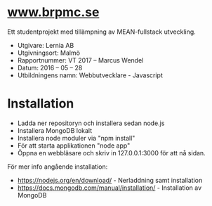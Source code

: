# www.brpmc.se

Ett studentprojekt med tillämpning av MEAN-fullstack utveckling.

  - Utgivare: Lernia AB
  - Utgivningsort: Malmö
  - Rapportnummer: VT 2017 – Marcus Wendel
  - Datum: 2016 – 05 – 28
  - Utbildningens namn: Webbutvecklare - Javascript
  

# Installation

  - Ladda ner repositoryn och installera sedan node.js
  - Installera MongoDB lokalt
  - Installera node moduler via "npm install"
  - För att starta applikationen "node app"
  - Öppna en webbläsare och skriv in 127.0.0.1:3000 för att nå sidan.


För mer info angående installation:
  - https://nodejs.org/en/download/ - Nerladdning samt installation
  - https://docs.mongodb.com/manual/installation/ - Installation av MongoDB
 
